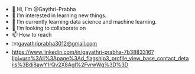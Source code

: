 - 👋 Hi, I’m @Gaythri-Prabha
- 👀 I’m interested in learning new things.
- 🌱 I’m currently learning data science and machine learning.
- 💞️ I’m looking to collaborate on 
- 📫 How to reach
- ✉️gayathriprabha3012@gmail.com
- https://www.linkedin.com/in/gayathri-prabha-7b3883316?lipi=urn%3Ali%3Apage%3Ad_flagship3_profile_view_base_contact_details%3Bdi8awY1rQv2X8AgI%2FvrwWg%3D%3D


<!---
Gaythri-Prabha/Gaythri-Prabha is a ✨ special ✨ repository because its `README.md` (this file) appears on your GitHub profile.
You can click the Preview link to take a look at your changes.
--->

